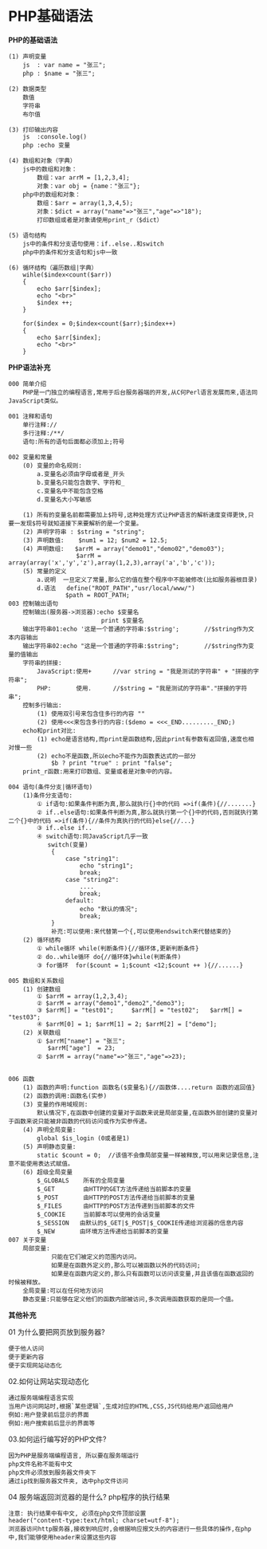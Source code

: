 # PHP基础语法

**PHP的基础语法**
```
(1) 声明变量
    js  : var name = "张三";
    php : $name = "张三";

(2) 数据类型
    数值
    字符串
    布尔值

(3) 打印输出内容
    js  :console.log()
    php :echo 变量

(4) 数组和对象（字典）
    js中的数组和对象：
        数组：var arrM = [1,2,3,4];
        对象：var obj = {name："张三"};
    php中的数组和对象：
        数组：$arr = array(1,3,4,5);
        对象：$dict = array("name"=>"张三","age"=>"18");
        打印数组或者是对象请使用print_r（$dict）

(5) 语句结构
    js中的条件和分支语句使用：if..else..和switch
    php中的条件和分支语句和js中一致

(6) 循环结构（遍历数组|字典）
    wihle($index<count($arr))
    {
        echo $arr[$index];
        echo "<br>"
        $index ++;
    }

    for($index = 0;$index<count($arr);$index++)
    {
        echo $arr[$index];
        echo "<br>"
    }

```

**PHP语法补充**

    000 简单介绍
        PHP是一门独立的编程语言,常用于后台服务器端的开发,从C何Perl语言发展而来,语法同JavaScript类似。
    
    001 注释和语句
        单行注释://
        多行注释:/**/
        语句:所有的语句后面都必须加上;符号
    
    002 变量和常量
        (0) 变量的命名规则:
            a.变量名必须由字母或者是_开头
            b.变量名只能包含数字、字符和_
            c.变量名中不能包含空格
            d.变量名大小写敏感
    
        (1) 所有的变量名前都需要加上$符号,这种处理方式让PHP语言的解析速度变得更快,只要一发现$符号就知道接下来要解析的是一个变量。
        (2) 声明字符串 : $string = "string";
        (3) 声明数值:    $num1 = 12; $num2 = 12.5;
        (4) 声明数组:   $arrM = array("demo01","demo02","demo03");
                       $arrM = array(array('x','y','z'),array(1,2,3),array('a','b','c'));
        (5) 常量的定义
            a.说明  一旦定义了常量,那么它的值在整个程序中不能被修改(比如服务器根目录)
            d.语法   define("ROOT_PATH","usr/local/www/")
                    $path = ROOT_PATH;
    003 控制输出语句
        控制输出(服务器->浏览器):echo $变量名
                              print $变量名
        输出字符串01:echo '这是一个普通的字符串:$string';       //$string作为文本内容输出
        输出字符串02:echo "这是一个普通的字符串:$string";       //$string作为变量的值输出
        字符串的拼接:
            JavaScript:使用+      //var string = "我是测试的字符串" + "拼接的字符串";
            PHP:       使用.      //$string = "我是测试的字符串"."拼接的字符串";
        控制多行输出:
            (1) 使用双引号来包含住多行的内容 ""
            (2) 使用<<<来包含多行的内容:($demo = <<<_END........._END;)
        echo和print对比:
            (1) echo是语言结构,而print是函数结构,因此print有参数有返回值,速度也相对慢一些
            (2) echo不是函数,所以echo不能作为函数表达式的一部分
                $b ? print "true" : print "false";
        print_r函数:用来打印数组、变量或者是对象中的内容。
    
    004 语句(条件分支|循环语句)
        (1)条件分支语句:
            ① if语句:如果条件判断为真,那么就执行{}中的代码 =>if(条件){//.......}
            ② if..else语句:如果条件判断为真,那么就执行第一个{}中的代码,否则就执行第二个{}中的代码 =>if(条件){//条件为真执行的代码}else{//...}
            ③ if..else if..
            ④ switch语句:同JavaScript几乎一致
               switch(变量)
                {
                    case "string1":
                        echo "string1";
                        break;
                    case "string2":
                        ....
                        break;
                    default:
                        echo "默认的情况";
                        break;
                }
                补充:可以使用:来代替第一个{,可以使用endswitch来代替结束的}
        (2) 循环结构
            ① while循环 while(判断条件){//循环体,更新判断条件}
            ② do..while循环 do{//循环体}while(判断条件)
            ③ for循环  for($count = 1;$count <12;$count ++ ){//......}
    
    005 数组和关系数组
        (1) 创建数组
            ① $arrM = array(1,2,3,4);
            ② $arrM = array("demo1","demo2","demo3");
            ③ $arrM[] = "test01";     $arrM[] = "test02";   $arrM[] = "test03";
            ④ $arrM[0] = 1; $arrM[1] = 2; $arrM[2] = ["demo"];
        (2) 关联数组
            ① $arrM["name"] = "张三";
               $arrM["age"]  = 23;
            ② $arrM = array("name"=>"张三","age"=>23);


    006 函数
        (1) 函数的声明:function 函数名($变量名){//函数体....return 函数的返回值}
        (2) 函数的调用:函数名(实参)
        (3) 变量的作用域规则:
            默认情况下,在函数中创建的变量对于函数来说是局部变量,在函数外部创建的变量对于函数来说只能被非函数的代码访问或作为实参传递。
        (4) 声明全局变量:
            global $is_login (0或者是1)
        (5) 声明静态变量:
            static $count = 0;  //该值不会像局部变量一样被释放,可以用来记录信息,注意不能使用表达式赋值。
        (6) 超级全局变量
            $_GLOBALS    所有的全局变量
            $_GET        由HTTP的GET方法传递给当前脚本的变量
            $_POST       由HTTP的POST方法传递给当前脚本的变量
            $_FILES      由HTTP的POST方法传递到当前脚本的文件
            $_COOKIE     当前脚本可以使用的会话变量
            $_SESSION   由默认的$_GET|$_POST|$_COOKIE传递给浏览器的信息内容
            $_NEW       由环境方法传递给当前脚本的变量
    007 关于变量
        局部变量:
                只能在它们被定义的范围内访问。
                如果是在函数外定义的,那么可以被函数以外的代码访问;
                如果是在函数内定义的,那么只有函数可以访问该变量,并且该值在函数返回的时候被释放。
        全局变量:可以在任何地方访问
        静态变量:只能够在定义他们的函数内部被访问,多次调用函数获取的是同一个值。

**其他补充**

01 为什么要把网页放到服务器?

    便于他人访问
    便于更新内容
    便于实现网站动态化

02.如何让网站实现动态化

    通过服务端编程语言实现
    当用户访问网站时,根据`某些逻辑`,生成对应的HTML,CSS,JS代码给用户返回给用户
    例如:用户登录前后显示的界面
    例如:用户搜索前后显示的界面等

03.如何运行编写好的PHP文件?

    因为PHP是服务端编程语言, 所以要在服务端运行
    php文件名称不能有中文
    php文件必须放到服务器文件夹下
    通过ip找到服务器文件夹, 选中php文件访问

04 服务端返回浏览器的是什么?
    php程序的执行结果

    注意: 执行结果中有中文, 必须在php文件顶部设置
    header("content-type:text/html; charset=utf-8");
    浏览器访问http服务器,接收到响应时,会根据响应报文头的内容进行一些具体的操作,在php中,我们能够使用header来设置这些内容
